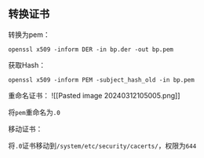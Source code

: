 

## 转换证书

转换为pem：

```
openssl x509 -inform DER -in bp.der -out bp.pem
```

获取Hash：

```
openssl x509 -inform PEM -subject_hash_old -in bp.pem
```

重命名证书：
![[Pasted image 20240312105005.png]]

将`pem`重命名为`.0`

移动证书：

将`.0`证书移动到`/system/etc/security/cacerts/`，权限为`644`
